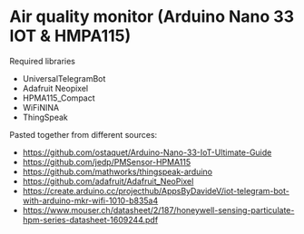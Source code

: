 # Air quality monitor (Arduino Nano 33 IOT &amp; HMPA115)

Required libraries
 * UniversalTelegramBot
 * Adafruit Neopixel
 * HPMA115_Compact
 * WiFiNINA
 * ThingSpeak



Pasted together from different sources:
  * https://github.com/ostaquet/Arduino-Nano-33-IoT-Ultimate-Guide
  * https://github.com/jedp/PMSensor-HPMA115
  * https://github.com/mathworks/thingspeak-arduino
  * https://github.com/adafruit/Adafruit_NeoPixel
  * https://create.arduino.cc/projecthub/AppsByDavideV/iot-telegram-bot-with-arduino-mkr-wifi-1010-b835a4
  * https://www.mouser.ch/datasheet/2/187/honeywell-sensing-particulate-hpm-series-datasheet-1609244.pdf
